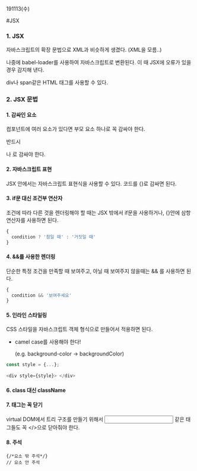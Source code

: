 191113(수)

#JSX



### 1. JSX

자바스크립트의 확장 문법으로 XML과 비슷하게 생겼다. (XML을 모름..)

나중에 babel-loader를 사용하여 자바스크립트로 변환된다. 이 때 JSX에 오류가 있을 경우 감지해 낸다.

div나 span같은 HTML 태그를 사용할 수 있다.



### 2. JSX 문법

#### 1. 감싸인 요소

컴포넌트에 여러 요소가 있다면 부모 요소 하나로 꼭 감싸야 한다.

반드시 <div>나 <Fragment>로 감싸야 한다.



####   2. 자바스크립트 표현

JSX 안에서는 자바스크립트 표현식을 사용할 수 있다. 코드를 {}로 감싸면 된다.



####   3. if문 대신 조건부 연산자

조건에 따라 다른 것을 렌더링해야 할 때는 JSX 밖에서 if문을 사용하거나, {}안에 삼항연산자를 사용하면 된다.

```javascript
{
  condition ? '참일 때' : '거짓일 때'
}
```



####   4. &&를 사용한 렌더링

단순한 특정 조건을 만족할 때 보여주고, 아닐 때 보여주지 않을때는 && 를 사용하면 된다.

```javascript
{
  condition && '보여주세요'
}
```



####    5. 인라인 스타일링

CSS 스타일을 자바스크립트 객체 형식으로 만들어서 적용하면 된다.

- camel case를 사용해야 한다!

  (e.g. background-color -> backgroundColor)

```javascript
const style = {...};
               
<div style={style}> </div>
```



####   6. class 대신 className



####   7. 태그는 꼭 닫기

virtual DOM에서 트리 구조를 만들기 위해서 <input> 같은 태그들도 꼭 </>으로 닫아줘야 한다.



####   8. 주석

```
{/*요소 밖 주석*/}
// 요소 안 주석

```



